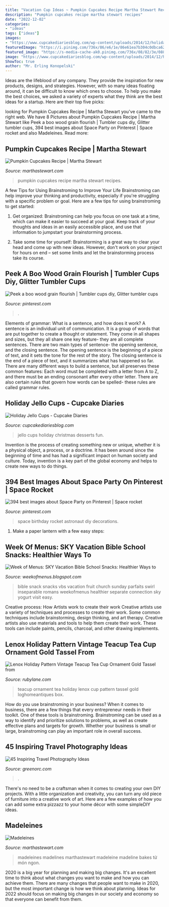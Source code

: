 ```yaml
---
title: "Vacation Cup Ideas ~ Pumpkin Cupcakes Recipe Martha Stewart Recipes"
description: "Pumpkin cupcakes recipe martha stewart recipes"
date: "2022-12-02"
categories:
- "ideas"
tags: ["ideas"]
images:
- "https://www.cupcakediariesblog.com/wp-content/uploads/2014/12/holiday-jello-cups1.jpg"
featuredImage: "https://i.pinimg.com/736x/86/e6/1e/86e61ea7b304c0dbca62e4a83d11ed9b.jpg"
featured_image: "https://s-media-cache-ak0.pinimg.com/736x/08/82/3e/08823e4c494c5a2ad12f4a245520b7c7--astronaut-craft-astronaut-party.jpg"
image: "https://www.cupcakediariesblog.com/wp-content/uploads/2014/12/holiday-jello-cups1.jpg"
ShowToc: true
author: "Mr. Erling Konopelski"
---
```



Ideas are the lifeblood of any company. They provide the inspiration for new products, designs, and strategies. However, with so many ideas floating around, it can be difficult to know which ones to choose. To help you make the best choices, we asked a variety of experts what they think are the best ideas for a startup. Here are their top five picks: 

	

		
looking for Pumpkin Cupcakes Recipe | Martha Stewart you've came to the right web. We have 8 Pictures about Pumpkin Cupcakes Recipe | Martha Stewart like Peek a boo wood grain flourish | Tumbler cups diy, Glitter tumbler cups, 394 best images about Space Party on Pinterest | Space rocket and also Madeleines. Read more:
		
    
## Pumpkin Cupcakes Recipe | Martha Stewart

<img loading=lazy src="https://assets.marthastewart.com/styles/wmax-1500/d37/mslhal0904xe5pu_1104_pumpkin_cupcakes/mslhal0904xe5pu_1104_pumpkin_cupcakes_sq.jpg?itok=dH9AnjQ6" onerror="this.onerror=null;this.src='https://tse4.mm.bing.net/th?id=OIP.F7waoljfu8SmOkM973cougHaHa&amp;pid=15.1';" alt="Pumpkin Cupcakes Recipe | Martha Stewart">

_Source: marthastewart.com_

>pumpkin cupcakes recipe martha stewart recipes. 

	

A few Tips for Using Brainstroming to Improve Your Life
Brainstroming can help improve your thinking and productivity, especially if you're struggling with a specific problem or goal. Here are a few tips for using brainstroming to get started: 
1. Get organized: Brainstroming can help you focus on one task at a time, which can make it easier to succeed at your goal. Keep track of your thoughts and ideas in an easily accessible place, and use that information to jumpstart your brainstorming process. 

2. Take some time for yourself: Brainstorming is a great way to clear your head and come up with new ideas. However, don't work on your project for hours on end – set some limits and let the brainstorming process take its course. 


    
## Peek A Boo Wood Grain Flourish | Tumbler Cups Diy, Glitter Tumbler Cups

<img loading=lazy src="https://i.pinimg.com/736x/86/e6/1e/86e61ea7b304c0dbca62e4a83d11ed9b.jpg" onerror="this.onerror=null;this.src='https://tse2.mm.bing.net/th?id=OIP.v5S7gW4q92p-UBU0R1VZzQHaJ4&amp;pid=15.1';" alt="Peek a boo wood grain flourish | Tumbler cups diy, Glitter tumbler cups">

_Source: pinterest.com_

>. 

	

Elements of grammar: What is a sentence, and how does it work?
A sentence is an individual unit of communication. It is a group of words that are put together to create a thought or statement. They come in all shapes and sizes, but they all share one key feature- they are all complete sentences. There are two main types of sentence- the opening sentence, and the closing sentence. The opening sentence is the beginning of a piece of text, and it sets the tone for the rest of the story. The closing sentence is the end of a piece of text, and it summarizes what has happened so far. There are many different ways to build a sentence, but all preserves these common features: Each word must be completed with a letter from A to Z, and there must be an ending consonant after every other letter. There are also certain rules that govern how words can be spelled- these rules are called grammar rules.

    
## Holiday Jello Cups - Cupcake Diaries

<img loading=lazy src="https://www.cupcakediariesblog.com/wp-content/uploads/2014/12/holiday-jello-cups1.jpg" onerror="this.onerror=null;this.src='https://tse4.mm.bing.net/th?id=OIP.DHTIHc6seHD9iB10C5bPqgHaKY&amp;pid=15.1';" alt="Holiday Jello Cups - Cupcake Diaries">

_Source: cupcakediariesblog.com_

>jello cups holiday christmas desserts fun. 

	

Invention is the process of creating something new or unique, whether it is a physical object, a process, or a doctrine. It has been around since the beginning of time and has had a significant impact on human society and culture. Today, invention is a key part of the global economy and helps to create new ways to do things.

    
## 394 Best Images About Space Party On Pinterest | Space Rocket

<img loading=lazy src="https://s-media-cache-ak0.pinimg.com/736x/08/82/3e/08823e4c494c5a2ad12f4a245520b7c7--astronaut-craft-astronaut-party.jpg" onerror="this.onerror=null;this.src='https://tse2.mm.bing.net/th?id=OIP.CM8hzcKwSRrc9kM2Dl43ZwHaLH&amp;pid=15.1';" alt="394 best images about Space Party on Pinterest | Space rocket">

_Source: pinterest.com_

>space birthday rocket astronaut diy decorations. 

	

1. Make a paper lantern with a few easy steps:

    
## Week Of Menus: SKY Vacation Bible School Snacks: Healthier Ways To

<img loading=lazy src="http://4.bp.blogspot.com/-w1ziUmKTyJo/T-qFMbj6omI/AAAAAAAAIY4/aL6op1Fq5Xw/s1600/IMG_2855.JPG" onerror="this.onerror=null;this.src='https://tse3.mm.bing.net/th?id=OIP.SLHEHempehAIcOZe3OmleQHaJ6&amp;pid=15.1';" alt="Week of Menus: SKY Vacation Bible School Snacks: Healthier Ways to">

_Source: weekofmenus.blogspot.com_

>bible snack snacks vbs vacation fruit church sunday parfaits swirl inseparable romans weekofmenus healthier separate connection sky yogurt visit easy. 

	

Creative process: How Artists work to create their work
Creative artists use a variety of techniques and processes to create their work. Some common techniques include brainstorming, design thinking, and art therapy. Creative artists also use materials and tools to help them create their work. These tools can include paints, pencils, charcoal, and other drawing implements.

    
## Lenox Holiday Pattern Vintage Teacup Tea Cup Ornament Gold Tassel From

<img loading=lazy src="https://cdn0.rubylane.com/shops/loghomeantiques/4499.1L.jpg" onerror="this.onerror=null;this.src='https://tse4.mm.bing.net/th?id=OIP.y4Sc2GDVx77G10-CVLjhdwHaHa&amp;pid=15.1';" alt="Lenox Holiday Pattern Vintage Teacup Tea Cup Ornament Gold Tassel from">

_Source: rubylane.com_

>teacup ornament tea holiday lenox cup pattern tassel gold loghomeantiques box. 

	

How do you use brainstroming in your business?
When it comes to business, there are a few things that every entrepreneur needs in their toolkit. One of these tools is brainstroming. Brainstroming can be used as a way to identify and prioritize solutions to problems, as well as create effective plans and targets for growth. Whether your business is small or large, brainstroming can play an important role in overall success.

    
## 45 Inspiring Travel Photography Ideas

<img loading=lazy src="https://www.greenorc.com/wp-content/uploads/2018/01/Inspiring-Travel-Photography-Ideas1-550x825.jpg" onerror="this.onerror=null;this.src='https://tse1.mm.bing.net/th?id=OIP.WkgfKU5Y3htY_NL3l5W8vQHaLH&amp;pid=15.1';" alt="45 Inspiring Travel Photography Ideas">

_Source: greenorc.com_

>. 

	

There's no need to be a craftsman when it comes to creating your own DIY projects. With a little organization and creativity, you can turn any old piece of furniture into a creative work of art. Here are a few examples of how you can add some extra pizzazz to your home décor with some simpleDIY ideas.

    
## Madeleines

<img loading=lazy src="https://assets.marthastewart.com/styles/wmax-1500/d39/martha-bakes-madelines-318-d110936-0414/martha-bakes-madelines-318-d110936-0414_horiz.jpg?itok=Eavoqh6v" onerror="this.onerror=null;this.src='https://tse4.mm.bing.net/th?id=OIP.uBYstWZBhyUSq0ja0GBn0wHaEK&amp;pid=15.1';" alt="Madeleines">

_Source: marthastewart.com_

>madeleines madelines marthastewart madeleine madeline bakes từ món ngon. 

	

2020 is a big year for planning and making big changes. It's an excellent time to think about what changes you want to make and how you can achieve them.
There are many changes that people want to make in 2020, but the most important change is how we think about planning. Ideas for 2022 should focus on making big changes in our society and economy so that everyone can benefit from them.

